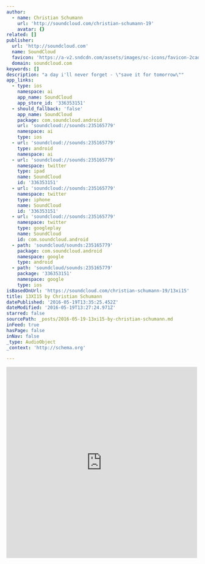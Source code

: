```yaml
---
author:
  - name: Christian Schumann
    url: 'http://soundcloud.com/christian-schumann-19'
    avatar: {}
related: []
publisher:
  url: 'http://soundcloud.com'
  name: SoundCloud
  favicon: 'https://a-v2.sndcdn.com/assets/images/sc-icons/favicon-2cadd14b.ico'
  domain: soundcloud.com
keywords: []
description: "a day i'll never forget - \"save it for tomorrow\""
app_links:
  - type: ios
    namespace: ai
    app_name: SoundCloud
    app_store_id: '336353151'
  - should_fallback: 'false'
    app_name: SoundCloud
    package: com.soundcloud.android
    url: 'soundcloud://sounds:235165779'
    namespace: ai
    type: ios
  - url: 'soundcloud://sounds:235165779'
    type: android
    namespace: ai
  - url: 'soundcloud://sounds:235165779'
    namespace: twitter
    type: ipad
    name: SoundCloud
    id: '336353151'
  - url: 'soundcloud://sounds:235165779'
    namespace: twitter
    type: iphone
    name: SoundCloud
    id: '336353151'
  - url: 'soundcloud://sounds:235165779'
    namespace: twitter
    type: googleplay
    name: SoundCloud
    id: com.soundcloud.android
  - path: 'soundcloud/sounds:235165779'
    package: com.soundcloud.android
    namespace: google
    type: android
  - path: 'soundcloud/sounds:235165779'
    package: '336353151'
    namespace: google
    type: ios
isBasedOnUrl: 'https://soundcloud.com/christian-schumann-19/13xi15'
title: 13XI15 by Christian Schumann
datePublished: '2016-05-19T13:35:25.452Z'
dateModified: '2016-05-19T13:27:24.971Z'
starred: false
sourcePath: _posts/2016-05-19-13xi15-by-christian-schumann.md
inFeed: true
hasPage: false
inNav: false
_type: AudioObject
_context: 'http://schema.org'

---
```

<iframe src="https://cdn.embedly.com/widgets/media.html?src=https%3A%2F%2Fw.soundcloud.com%2Fplayer%2F%3Fvisual%3Dtrue%26url%3Dhttp%253A%252F%252Fapi.soundcloud.com%252Ftracks%252F235165779%26show_artwork%3Dtrue&amp;url=https%3A%2F%2Fsoundcloud.com%2Fchristian-schumann-19%2F13xi15&amp;image=http%3A%2F%2Fi1.sndcdn.com%2Fartworks-000137716777-ek1ehb-t500x500.jpg&amp;key=b7d04c9b404c499eba89ee7072e1c4f7&amp;type=text%2Fhtml&amp;schema=soundcloud" width="500" height="500" scrolling="no" frameborder="0" allowfullscreen="" style=""></iframe>